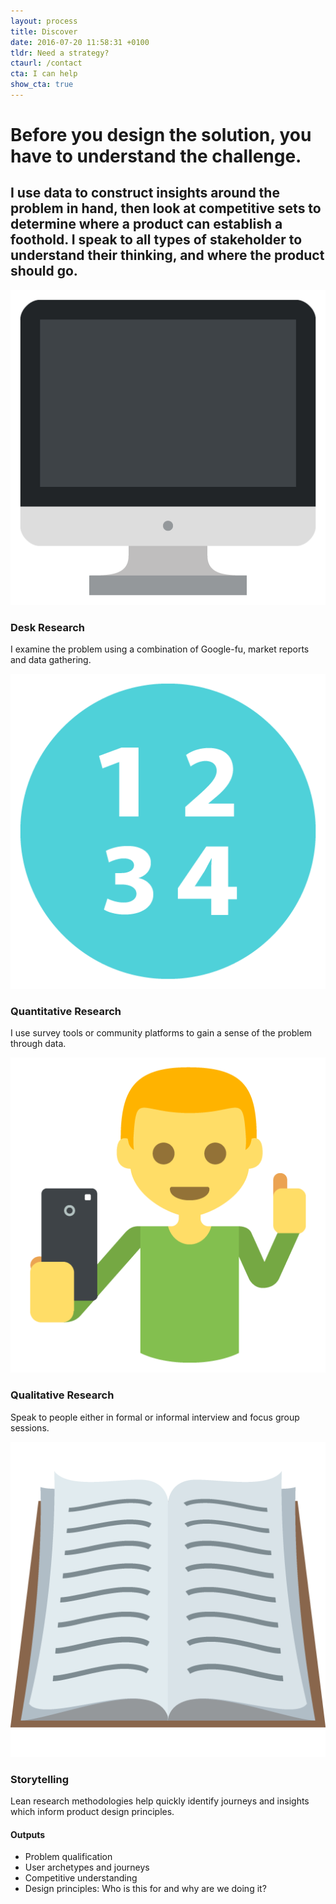 ```yaml
---
layout: process
title: Discover
date: 2016-07-20 11:58:31 +0100
tldr: Need a strategy?
ctaurl: /contact
cta: I can help
show_cta: true
---
```


# Before you design the solution, you have to understand the challenge.

## I use data to construct insights around the problem in hand, then look at competitive sets to determine where a product can establish a foothold. I speak to all types of stakeholder to understand their thinking, and where the product should go.

<div class="process-page-items">

  <div class="process-item">
    <div class="process-item-wrapper">
      <img src="/images/desk.png" />
      <h3>Desk Research</h3>
      <p>I examine the problem using a combination of Google-fu, market reports and data gathering.</p>
    </div>
  </div>

  <div class="process-item">
    <div class="process-item-wrapper">
      <img src="/images/quant.png" />
      <h3>Quantitative Research</h3>
      <p>I use survey tools or community platforms to gain a sense of the problem through data.</p>
    </div>
  </div>

  <div class="process-item">
    <div class="process-item-wrapper">
      <img src="/images/qual.png" />
      <h3>Qualitative Research</h3>
      <p>Speak to people either in formal or informal interview and focus group sessions.</p>
    </div>
  </div>

  <div class="process-item">
    <div class="process-item-wrapper">
      <img src="/images/story.png" />
      <h3>Storytelling</h3>
      <p>Lean research methodologies help quickly identify journeys and insights which inform product design principles.</p>
    </div>
  </div>
</div>

<div class="process-results">
  <h4>Outputs</h4>
  <ul>
    <li>Problem qualification</li>
    <li>User archetypes and journeys</li>
    <li>Competitive understanding</li>
    <li>Design principles: Who is this for and why are we doing it?</li>
  </ul>
</div>
